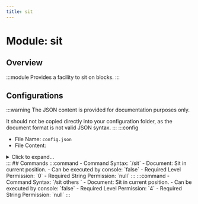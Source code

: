 ```yaml
---
title: sit
---
```



# Module: sit

## Overview
:::module
Provides a facility to sit on blocks.
:::
## Configurations
:::warning
The JSON content is provided for documentation purposes only.

It should not be copied directly into your configuration folder, as the document format is not valid JSON syntax.
:::
:::config
- File Name: `config.json`
- File Content: 
<details>

<summary>Click to expand...</summary>

```json showLineNumbers title="config/fuji/modules/sit/config.json"
{
  "right_click_to_sit": {
    "enable": true,
    "allow_sneaking_to_sit": false,
    "require_empty_hand_to_sit": false,
    "require_no_opaque_block_above_to_sit": true,
    "max_distance_to_sit": -1
  }
}
```
</details>
:::
## Commands
:::command
- Command Syntax: `/sit`
- Document: Sit in current position.
- Can be executed by console: `false`
- Required Level Permission: `0`
- Required String Permission: `null`
:::
:::command
- Command Syntax: `/sit others <PlayerCollection others>`
- Document: Sit in current position.
- Can be executed by console: `false`
- Required Level Permission: `4`
- Required String Permission: `null`
:::
